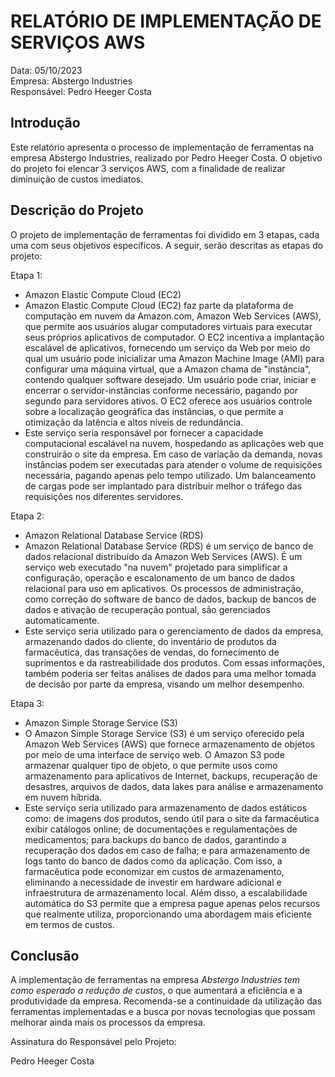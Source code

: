 # RELATÓRIO DE IMPLEMENTAÇÃO DE SERVIÇOS AWS

Data: 05/10/2023   
Empresa: Abstergo Industries   
Responsável: Pedro Heeger Costa   

## Introdução
Este relatório apresenta o processo de implementação de ferramentas na empresa Abstergo Industries, realizado por Pedro Heeger Costa. O objetivo do projeto foi elencar 3 serviços AWS, com a finalidade de realizar diminuição de custos imediatos.

## Descrição do Projeto
O projeto de implementação de ferramentas foi dividido em 3 etapas, cada uma com seus objetivos específicos. A seguir, serão descritas as etapas do projeto:

Etapa 1: 
- Amazon Elastic Compute Cloud (EC2)
- Amazon Elastic Compute Cloud (EC2) faz parte da plataforma de computação em nuvem da Amazon.com, Amazon Web Services (AWS), que permite aos usuários alugar computadores virtuais para executar seus próprios aplicativos de computador. O EC2 incentiva a implantação escalável de aplicativos, fornecendo um serviço da Web por meio do qual um usuário pode inicializar uma Amazon Machine Image (AMI) para configurar uma máquina virtual, que a Amazon chama de "instância", contendo qualquer software desejado. Um usuário pode criar, iniciar e encerrar o servidor-instâncias conforme necessário, pagando por segundo para servidores ativos. O EC2 oferece aos usuários controle sobre a localização geográfica das instâncias, o que permite a otimização da latência e altos níveis de redundância.
- Este serviço seria responsável por fornecer a capacidade computacional escalável na nuvem, hospedando as aplicações web que construirão o site da empresa. Em caso de variação da demanda, novas instâncias podem ser executadas para atender o volume de requisições necessária, pagando apenas pelo tempo utilizado. Um balanceamento de cargas pode ser implantado para distribuir melhor o tráfego das requisições nos diferentes servidores.

Etapa 2: 
- Amazon Relational Database Service (RDS)
- Amazon Relational Database Service (RDS) é um serviço de banco de dados relacional distribuído da Amazon Web Services (AWS). É um serviço web executado "na nuvem" projetado para simplificar a configuração, operação e escalonamento de um banco de dados relacional para uso em aplicativos. Os processos de administração, como correção do software de banco de dados, backup de bancos de dados e ativação de recuperação pontual, são gerenciados automaticamente.
- Este serviço seria utilizado para o gerenciamento de dados da empresa, armazenando dados do cliente, do inventário de produtos da farmacêutica, das transações de vendas, do fornecimento de suprimentos e da rastreabilidade dos produtos. Com essas informações, também poderia ser feitas análises de dados para uma melhor tomada de decisão por parte da empresa, visando um melhor desempenho.

Etapa 3: 
- Amazon Simple Storage Service (S3)
- O Amazon Simple Storage Service (S3) é um serviço oferecido pela Amazon Web Services (AWS) que fornece armazenamento de objetos por meio de uma interface de serviço web. O Amazon S3 pode armazenar qualquer tipo de objeto, o que permite usos como armazenamento para aplicativos de Internet, backups, recuperação de desastres, arquivos de dados, data lakes para análise e armazenamento em nuvem híbrida.
- Este serviço seria utilizado para armazenamento de dados estáticos como: de imagens dos produtos, sendo útil para o site da farmacêutica exibir catálogos online; de documentações e regulamentações de medicamentos; para backups do banco de dados, garantindo a recuperação dos dados em caso de falha; e para armazenamento de logs tanto do banco de dados como da aplicação. Com isso, a farmacêutica pode economizar em custos de armazenamento, eliminando a necessidade de investir em hardware adicional e infraestrutura de armazenamento local. Além disso, a escalabilidade automática do S3 permite que a empresa pague apenas pelos recursos que realmente utiliza, proporcionando uma abordagem mais eficiente em termos de custos.


## Conclusão
A implementação de ferramentas na empresa *Abstergo Industries tem como esperado a redução de custos*, o que aumentará a eficiência e a produtividade da empresa. Recomenda-se a continuidade da utilização das ferramentas implementadas e a busca por novas tecnologias que possam melhorar ainda mais os processos da empresa.

<!-- ## Anexos

[lista de anexos, como manuais, documentos, planilhas, entre outros] -->

Assinatura do Responsável pelo Projeto:

Pedro Heeger Costa